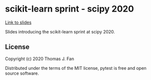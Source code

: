 # scikit-learn sprint - scipy 2020

[Link to slides](https://thomasjpfan.github.io/scipy-2020-scikit-learn-sprint-intro/)

Slides introducing the scikit-learn sprint at scipy 2020.

## License

Copyright (c) 2020 Thomas J. Fan

Distributed under the terms of the MIT license, pytest is free and open source software.
